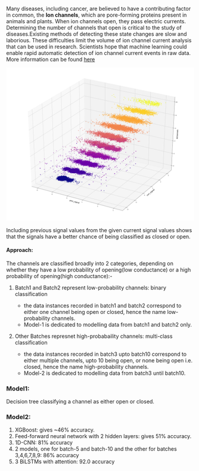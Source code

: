Many diseases, including cancer, are believed to have a contributing factor in common, the **Ion channels**, which are pore-forming proteins present in animals and plants. When ion channels open, they pass electric currents. Determining the number of channels that open is critical to the study of diseases.Existing methods of detecting these state changes are slow and laborious. These difficulties limit the volume of ion channel current analysis that can be used in research. Scientists hope that machine learning could enable rapid automatic detection of ion channel current events in raw data.  
More information can be found [here](https://www.kaggle.com/c/liverpool-ion-switching/)      


![Image description](./3ddata.png)  

Including previous signal values from the given current signal values shows that the signals have a better chance of being classified as closed or open.  
#### Approach:  
The channels are classified broadly into 2 categories, depending on whether they have a low probability of opening(low conductance) or a high probability of opening(high conductance):-  

1. Batch1 and Batch2 represent low-probability channels: binary classification  
   - the data instances recorded in batch1 and batch2 correspond to either one channel being open or closed, hence the name low-probability channels.  
   - Model-1 is dedicated to modelling data from batch1 and batch2 only.  
  
2. Other Batches represnet high-probabaility channels: multi-class classification  
   - the data instances recorded in batch3 upto batch10 correspond to either multiple channels, upto 10 being open, or none being open i.e. closed, hence the name high-probability channels.
   - Model-2 is dedicated to modelling data from batch3 until batch10.  
  

### Model1: 
  Decision tree classifying a channel as either open or closed.
### Model2:  
  1. XGBoost: gives ~46% accuracy.  
  2. Feed-forward neural network with 2 hidden layers: gives 51% accuracy.  
  3. 1D-CNN: 81% accuracy  
  4. 2 models, one for batch-5 and batch-10 and the other for batches 3,4,6,7,8,9: 86% accuracy  
  5. 3 BiLSTMs with attention: 92.0 accuracy 
  
  
